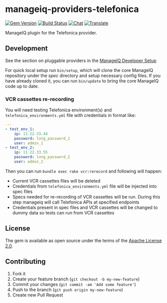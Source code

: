 # manageiq-providers-telefonica

[![Gem Version](https://badge.fury.io/rb/manageiq-providers-telefonica.svg)](http://badge.fury.io/rb/manageiq-providers-telefonica)
[![Build Status](https://travis-ci.org/ManageIQ/manageiq-providers-telefonica.svg?branch=master)](https://travis-ci.org/ManageIQ/manageiq-providers-telefonica)
[![Chat](https://badges.gitter.im/Join%20Chat.svg)](https://gitter.im/ManageIQ/manageiq-providers-telefonica?utm_source=badge&utm_medium=badge&utm_campaign=pr-badge&utm_content=badge)
[![Translate](https://img.shields.io/badge/translate-zanata-blue.svg)](https://translate.zanata.org/zanata/project/view/manageiq-providers-telefonica)

ManageIQ plugin for the Telefonica provider.

## Development

See the section on pluggable providers in the [ManageIQ Developer Setup](http://manageiq.org/docs/guides/developer_setup)

For quick local setup run `bin/setup`, which will clone the core ManageIQ repository under the *spec* directory and setup necessary config files. If you have already cloned it, you can run `bin/update` to bring the core ManageIQ code up to date.

### VCR cassettes re-recording

You will need testing Telefonica environment(s) and `telefonica_environments.yml` file with credentials in format like:
```yml
---
- test_env_1:
    ip: 11.22.33.44
    password: long_password_1
    user: admin_1
- test_env_2:
    ip: 11.22.33.55
    password: long_password_2
    user: admin_2
```

Then you can run `bundle exec rake vcr:rerecord` and following will happen:
* Current VCR cassettes files will be deleted
* Credentials from `telefonica_environments.yml` file will be injected into spec files
* Specs needed for re-recording of VCR cassettes will be run. During this step manageiq will call Telefonica APIs at specified endpoints
* Credentials present in spec files and VCR cassettes will be changed to dummy data so tests can run from VCR cassettes

## License

The gem is available as open source under the terms of the [Apache License 2.0](http://www.apache.org/licenses/LICENSE-2.0).

## Contributing

1. Fork it
2. Create your feature branch (`git checkout -b my-new-feature`)
3. Commit your changes (`git commit -am 'Add some feature'`)
4. Push to the branch (`git push origin my-new-feature`)
5. Create new Pull Request
